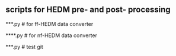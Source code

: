 ## scripts for HEDM pre- and post- processing

***.py # for ff-HEDM data converter

****.py # for nf-HEDM data converter

***.py # test
git